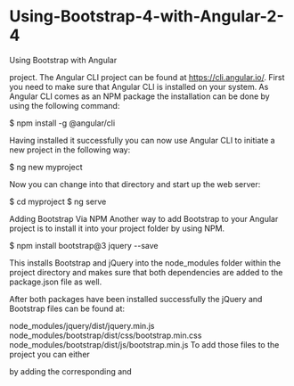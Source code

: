 # Using-Bootstrap-4-with-Angular-2-4
Using Bootstrap with Angular

project. The Angular CLI project can be found at https://cli.angular.io/. First you need to make sure that Angular CLI is installed on your system. As Angular CLI comes as an NPM package the installation can be done by using the following command:
 
 $ npm install -g @angular/cli
 
 Having installed it successfully you can now use Angular CLI to initiate a new project in the following way:
 
 $ ng new myproject
 
 Now you can change into that directory and start up the web server:
 
 $ cd myproject
 $ ng serve
 
 Adding Bootstrap Via NPM
Another way to add Bootstrap to your Angular project is to install it into your project folder by using NPM.

$ npm install bootstrap@3 jquery --save

This installs Bootstrap and jQuery into the node_modules folder within the project directory and makes sure that both dependencies are added to the package.json file as well.
 
 After both packages have been installed successfully the jQuery and Bootstrap files can be found at:

node_modules/jquery/dist/jquery.min.js
node_modules/bootstrap/dist/css/bootstrap.min.css
node_modules/bootstrap/dist/js/bootstrap.min.js
To add those files to the project you can either

by adding the corresponding <link> and <script> elements to index.html like we did it before
or

by adding the file paths to the styles and scripts array in file .angular-cli.json:
"styles": [
    "styles.css",
    "../node_modules/bootstrap/dist/css/bootstrap.min.css"
  ],
  "scripts": [
    "../node_modules/jquery/dist/jquery.min.js",
    "../node_modules/bootstrap/dist/js/bootstrap.min.js"
  ],
Using Ng-Bootstrap
Ng-Bootstrap contains a set of native Angular directives based on Bootstrap’s markup and CSS. As a result no dependency on jQuery or Bootstrap’s JavaScript is required. Ng-Bootstrap is based on Bootstrap 4 and can be added to your Angular project is the following way.
 
 Ng-Bootstrap is available as a NPM package, so the installation can be done by using the following command in the project directory:
 
 npm install --save @ng-bootstrap/ng-bootstrap
 
 Furthermore Ng-Bootstrap required Bootstrap 4 to be added to our project. Install it via:

$ npm install bootstrap@4.0.0-alpha.6

Now add bootstrap.min.css, jquery.min.js and bootstrap.min.js to you .angular-cli.json file, like we did it before.
 
 Once installed you need to import Ng-Bootstrap’s main module NgbModule from the package @ng-bootstrap/ng-bootstrap. Add the following import statement to app.module.ts:

import {NgbModule} from '@ng-bootstrap/ng-bootstrap';

Next, we need to add this module to the imports array of the @NgModule decorator. If you want to import NgbModule in your root module (e.g. AppModule) you need to call the forRoot() factory method, as you can see in the following:

@NgModule({
  declarations: [AppComponent, ...],
  imports: [NgbModule.forRoot(), ...],
  bootstrap: [AppComponent]
})
export class AppModule {
}
If you want to import NgbModule in other modules (child modules of your root application module) you need to add it without calling the forRoot() method:

@NgModule({
  declarations: [OtherComponent, ...],
  imports: [NgbModule, ...]
})
export class OtherModule {
}
Ng-Bootstrap Components
Having imported NgbModule in your Angular application you can now make use of the Ng-Bootstrap components in your templates. The following components are available:

Accordion
Alert
Buttons
Carousel
Collapse
Datepicker
Dropdown
Modal
Pagination
Popover
Progressbar
Rating
Tabs
Timepicker
Tooltip
Typeahead
Let’s 
 
Let’s try it out and use some of these components in app.component.html:

<div class="container">
  <ngb-tabset>
    <ngb-tab title="Simple">
      <template ngbTabContent>
        <p>This is the content of the first tab!</p>
        <ngb-alert [dismissible]="false">
          <strong>Warning!</strong> This is an alert!
        </ngb-alert>
      </template>
    </ngb-tab>
    <ngb-tab>
      <template ngbTabTitle><b>Fancy</b> title</template>
      <template ngbTabContent>
        <p>This is the content of the second tab!</p>
        <p><ngb-progressbar type="success" [value]="25"></ngb-progressbar></p>
        <p><ngb-progressbar type="info" [value]="50"></ngb-progressbar></p>
        <p><ngb-progressbar type="warning" [value]="75"></ngb-progressbar></p>
        <p><ngb-progressbar type="danger" [value]="100"></ngb-progressbar></p>
      </template>
    </ngb-tab>
    <ngb-tab title="Disabled" [disabled]="true">
      <template ngbTabContent>
        <p>This tab is disabled</p>
      </template>
    </ngb-tab>
  </ngb-tabset>
</div>
